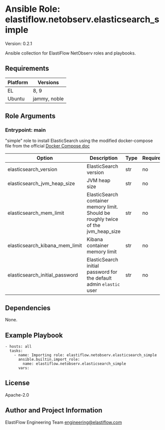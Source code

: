 <!-- BEGIN_ANSIBLE_DOCS -->
# Ansible Role: elastiflow.netobserv.elasticsearch_simple
Version: 0.2.1

Ansible collection for ElastiFlow NetObserv roles and playbooks.


## Requirements

| Platform | Versions |
| -------- | -------- |
| EL | 8, 9 |
| Ubuntu | jammy, noble |

## Role Arguments


### Entrypoint: main

"simple" role to install ElasticSearch using the modified docker-compose file from the official [Docker Compose doc](https://github.com/elastic/elasticsearch/blob/main/docs/reference/setup/install/docker/docker-compose.yml)


|Option|Description|Type|Required|Default|
|---|---|---|---|---|
| elasticsearch_version | ElasticSearch version | str | no | `9.1.2` |
| elasticsearch_jvm_heap_size | JVM heap size | str | no | `5g` |
| elasticsearch_mem_limit | ElasticSearch container memory limit. Should be roughly twice of the jvm_heap_size | str | no | `10g` |
| elasticsearch_kibana_mem_limit | Kibana container memory limit | str | no | `1g` |
| elasticsearch_initial_password | ElasticSearch initial password for the default admin `elastic` user | str | no | `Strong1pass!` |



## Dependencies
None.

## Example Playbook

```
- hosts: all
  tasks:
    - name: Importing role: elastiflow.netobserv.elasticsearch_simple
      ansible.builtin.import_role:
        name: elastiflow.netobserv.elasticsearch_simple
      vars:
```

## License

Apache-2.0

## Author and Project Information
ElastiFlow Engineering Team <engineering@elastiflow.com>

<!-- END_ANSIBLE_DOCS -->

